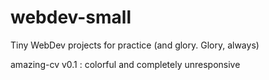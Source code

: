 # webdev-small
Tiny WebDev projects for practice (and glory. Glory, always)

amazing-cv v0.1 : colorful and completely unresponsive
